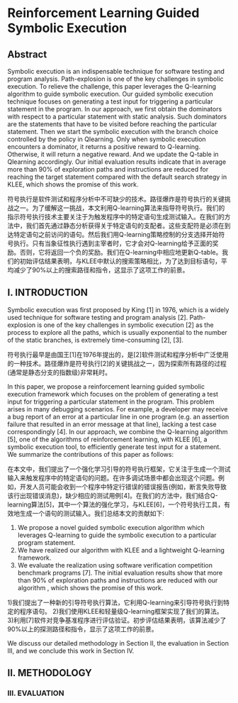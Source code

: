 # Reinforcement Learning Guided Symbolic Execution

## Abstract

Symbolic execution is an indispensable technique for software testing and program analysis. Path-explosion is one of the key challenges in symbolic execution. To relieve the challenge, this paper leverages the Q-learning algorithm to guide symbolic execution. Our guided symbolic execution technique focuses on generating a test input for triggering a particular statement in the program. In our approach, we first obtain the dominators with respect to a particular statement with static analysis. Such dominators are the statements that have to be visited before reaching the particular statement. Then we start the symbolic execution with the branch choice controlled by the policy in Qlearning. Only when symbolic execution encounters a dominator, it returns a positive reward to Q-learning. Otherwise, it will return a negative reward. And we update the Q-table in Qlearning accordingly. Our initial evaluation results indicate that in average more than 90% of exploration paths and instructions are reduced for reaching the target statement compared with the default search strategy in KLEE, which shows the promise of this work.

符号执行是软件测试和程序分析中不可缺少的技术。路径爆炸是符号执行的关键挑战之一。为了缓解这一挑战，本文利用Q-learning算法来指导符号执行。我们的指示符号执行技术主要关注于为触发程序中的特定语句生成测试输入。在我们的方法中，我们首先通过静态分析获得关于特定语句的支配者。这些支配符是必须在到达特定语句之前访问的语句。然后我们用Q-learning策略控制的分支选择开始符号执行。只有当象征性执行遇到主宰者时，它才会对Q-learning给予正面的奖励。否则，它将返回一个负的奖励。我们在Q-learning中相应地更新Q-table。我们的初始评估结果表明，与KLEE中默认的搜索策略相比，为了达到目标语句，平均减少了90%以上的搜索路径和指令，这显示了这项工作的前景。

## I. INTRODUCTION

Symbolic execution was first proposed by King [1] in 1976, which is a widely used technique for software testing and program analysis [2]. Path-explosion is one of the key challenges in symbolic execution [2] as the process to explore all the paths, which is usually exponential to the number of the static branches, is extremely time-consuming [2], [3].

符号执行最早是由国王[1]在1976年提出的，是[2]软件测试和程序分析中广泛使用的一种技术。路径爆炸是符号执行[2]的关键挑战之一，因为探索所有路径的过程(通常是静态分支的指数级)非常耗时。

In this paper, we propose a reinforcement learning guided symbolic execution framework which focuses on the problem of generating a test input for triggering a particular statement in the program. This problem arises in many debugging scenarios. For example, a developer may receive a bug report of an error at a particular line in one program (e.g. an assertion failure that resulted in an error message at that line), lacking a test case correspondingly [4]. In our approach, we combine the Q-learning algorithm [5], one of the algorithms of reinforcement learning, with KLEE [6], a symbolic execution tool, to efficiently generate test input for a statement. We summarize the contributions of this paper as follows:

在本文中，我们提出了一个强化学习引导的符号执行框架，它关注于生成一个测试输入来触发程序中的特定语句的问题。在许多调试场景中都会出现这个问题。例如，开发人员可能会收到一个程序中特定行错误的错误报告(例如，断言失败导致该行出现错误消息)，缺少相应的测试用例[4]。在我们的方法中，我们结合Q-learning算法[5]，其中一个算法的强化学习，与KLEE[6]，一个符号执行工具，有效地生成一个语句的测试输入。我们总结本文的贡献如下:

1) We propose a novel guided symbolic execution algorithm which leverages Q-learning to guide the symbolic execution to a particular program statement.
2) We have realized our algorithm with KLEE and a lightweight Q-learning framework.
3) We evaluate the realization using software verification competition benchmark programs [7]. The initial evaluation results show that more than 90% of exploration paths and instructions are reduced with our algorithm , which shows the promise of this work.

1)我们提出了一种新的引导符号执行算法，它利用Q-learning来引导符号执行到特定的程序语句。
2)我们使用KLEE和轻量级Q-learning框架实现了我们的算法。
3)利用[7]软件对竞争基准程序进行评估验证。初步评估结果表明，该算法减少了90%以上的探测路径和指令，显示了这项工作的前景。

We discuss our detailed methodology in Section II, the evaluation in Section III, and we conclude this work in Section IV.

## II. METHODOLOGY

### III. EVALUATION

